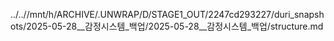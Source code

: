 ../..//mnt/h/ARCHIVE/.UNWRAP/D/STAGE1_OUT/2247cd293227/duri_snapshots/2025-05-28__감정시스템_백업/2025-05-28__감정시스템_백업/structure.md